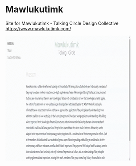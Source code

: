 # Mawlukutimk
Site for Mawlukutimk - Talking Circle Design Collective
https://www.mawlukutimk.com/

![](/screenshots/site.gif)
